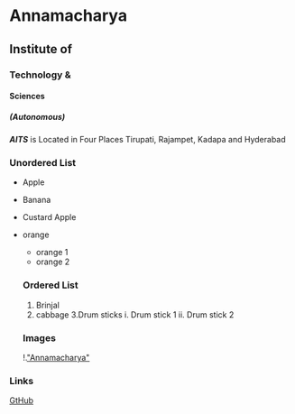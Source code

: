 # Annamacharya
## Institute of
### Technology &
#### Sciences
##### (Autonomous)

***AITS*** is Located in Four Places Tirupati, Rajampet, Kadapa and Hyderabad

### Unordered List
* Apple
* Banana
* Custard Apple
* orange
   *  orange 1
   *  orange 2
   
   ### Ordered List
   1. Brinjal
   2. cabbage
   3.Drum sticks
    i. Drum stick 1
    ii. Drum stick 2
    
    ### Images
    !.["Annamacharya"](https://anudinam.org/wp-content/uploads/2012/05/Annamacharya.jpg)

### Links
[GtHub](http://github.com)
